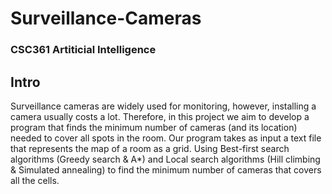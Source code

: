 # Surveillance-Cameras

### CSC361 Artiticial Intelligence

## Intro 

Surveillance cameras are widely used for monitoring, however, installing a camera usually costs a lot. Therefore, in this project we aim to develop a program that finds the minimum number of cameras (and its location) needed to cover all spots in the room. Our program takes as input a text file that represents the map of a
room as a grid. Using Best-first search algorithms (Greedy search & A*) and Local search algorithms (Hill climbing & Simulated annealing) to find the minimum number of cameras that covers all the cells.
